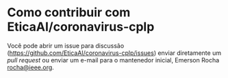# Como contribuir com EticaAI/coronavirus-cplp

Você pode abrir um issue para discussão (<https://github.com/EticaAI/coronavirus-cplp/issues>)
enviar diretamente um _pull request_ ou enviar um e-mail para o mantenedor
inicial, Emerson Rocha <rocha@ieee.org>.
